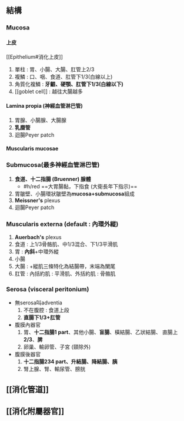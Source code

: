 ## 結構
### Mucosa
#### 上皮
[[Epithelium#消化上皮]]
1. 單柱 : 胃、小腸、大腸、肛管上2/3
2. 複鱗 : 口、咽、食道、肛管下1/3(白線以上)
3. 角質化複鱗 : **牙齦、硬顎、肛管下1/3(白線以下)**
4. [[goblet cell]] : 越往大腸越多
#### Lamina propia (神經血管淋巴管)
1. 胃腺、小腸腺、大腸腺
2. **乳糜管**
3. 迴腸Peyer patch
#### Muscularis mucosae
### Submucosa(最多神經血管淋巴管)
1. **食道、十二指腸 (Bruenner) 腺體**
	- #h/red ==大胃腸黏，下指食 (大衛長年下指示)==
2. 胃皺壁、小腸環狀皺壁為**mucosa+submucosa**組成
3. **Meissner's** plexus
4. 迴腸Peyer patch
### Muscularis externa (default : 內環外縱)
1. **Auerbach's** plexus
2. 食道 : 上1/3骨骼肌、中1/3混合、下1/3平滑肌
3. 胃 : **內斜**+中環外縱
4. 小腸
5. 大腸 : +縱肌三條特化為結腸帶，末端為闌尾
6. 肛管 : 內括約肌 : 平滑肌、外括約肌 : 骨骼肌
### Serosa (visceral peritonium)
- 無serosa叫adventia
	1. 不在腹腔 : 食道上段
	2. **直腸下1/3+肛管**
- 腹膜內器官 
	1. 胃、**十二指腸1 part**、其他小腸、**盲腸**、橫結腸、乙狀結腸、
	   直腸上**2/3**、**脾**
	2. 卵巢、輸卵管、子宮 (頸除外)
- 腹膜後器官
	1. **十二指腸234 part、升結腸、降結腸、胰**
	2. 腎上腺、腎、輸尿管、膀胱
## [[消化管道]]
## [[消化附屬器官]]